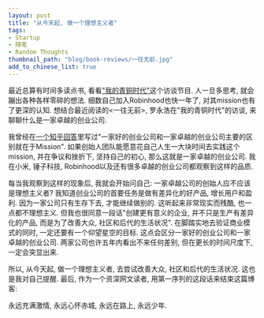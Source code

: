 ```yaml
---
layout: post
title: "从今天起, 做一个理想主义者"
tags:
- Startup
- 随笔
- Random Thoughts
thumbnail_path: "blog/book-reviews/一往无前.jpg"
add_to_chinese_list: true
---
```


最近总算有时间多读点书, 看看["我的青铜时代"](https://movie.douban.com/subject/35482272/)这个访谈节目. 人一旦多思考, 就会蹦出各种各样零碎的想法. 细数自己加入Robinhood也快一年了, 对其mission也有了更深的认知. 想结合最近阅读的<一往无前>, 罗永浩在"我的青铜时代"的访谈, 来聊聊什么是一家卓越的创业公司.

我曾经在[一个知乎回答](https://www.zhihu.com/question/31116099/answer/2039607272)里写过"一家好的创业公司和一家卓越的创业公司主要的区别就在于Mission". 如果创始人团队能愿意花自己人生一大块时间去实践这个mission, 并在争议和挫折下, 坚持自己的初心, 那么这就是一家卓越的创业公司. 我在小米, 锤子科技, Robinhood以及还有很多卓越的创业公司都观察到这样的品质.

每当我观察到这样的现象后, 我就会开始问自己: 一家卓越公司的创始人应不应该是理想主义者? 我知道创业公司的首要任务是做有差异化的好产品, 增长用户和盈利. 因为一家公司只有生存下去, 才能继续做别的. 这听起来非常现实而残酷, 也一点都不理想主义. 但我也很同意一段话"创建更有意义的企业, 并不只是生产有差异化的产品, 而是为了改善大众, 社区和后代的生活状况". 在脚踏实地去验证商业模式的同时, 一定还要有一个仰望星空的目标. 这点会区分一家好的创业公司和一家卓越的创业公司. 两家公司也许五年内看出不来任何差别, 但在更长的时间尺度下, 一定会突显出来.

所以, 从今天起, 做一个理想主义者, 去尝试改善大众, 社区和后代的生活状况. 这也是我对自己提醒. 最后, 作为一个资深网文读者, 用第一序列的这段话来结束这篇博客:

永远充满激情, 永远心怀赤城, 永远在路上, 永远少年.

